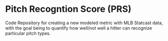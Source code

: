 # Pitch Recogntion Score (PRS)
Code Repository for creating a new modeled metric with MLB Statcast data, with the goal being to quantify how well/not well a hitter can recognize particular pitch types.
